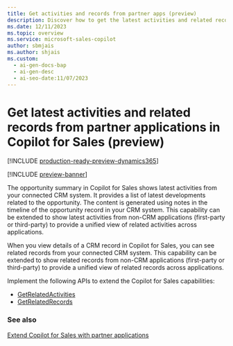 ```yaml
---
title: Get activities and records from partner apps (preview)
description: Discover how to get the latest activities and related records from partner applications in Copilot for Sales.
ms.date: 12/11/2023
ms.topic: overview
ms.service: microsoft-sales-copilot
author: sbmjais
ms.author: shjais
ms.custom:
  - ai-gen-docs-bap
  - ai-gen-desc
  - ai-seo-date:11/07/2023
---
```


# Get latest activities and related records from partner applications in Copilot for Sales (preview)

[!INCLUDE [production-ready-preview-dynamics365](includes/production-ready-preview-dynamics365.md)]

[!INCLUDE [preview-banner](includes/preview-banner.md)]

The opportunity summary in Copilot for Sales shows latest activities from your connected CRM system. It provides a list of latest developments related to the opportunity. The content is generated using notes in the timeline of the opportunity record in your CRM system. This capability can be extended to show latest activities from non-CRM applications (first-party or third-party) to provide a unified view of related activities across applications.

When you view details of a CRM record in Copilot for Sales, you can see related records from your connected CRM system. This capability can be extended to show related records from non-CRM applications (first-party or third-party) to provide a unified view of related records across applications.

Implement the following APIs to extend the Copilot for Sales capabilities:
- [GetRelatedActivities](api-get-related-activities.md)
- [GetRelatedRecords](api-get-related-records.md)

### See also

[Extend Copilot for Sales with partner applications](extend-sales-copilot.md)